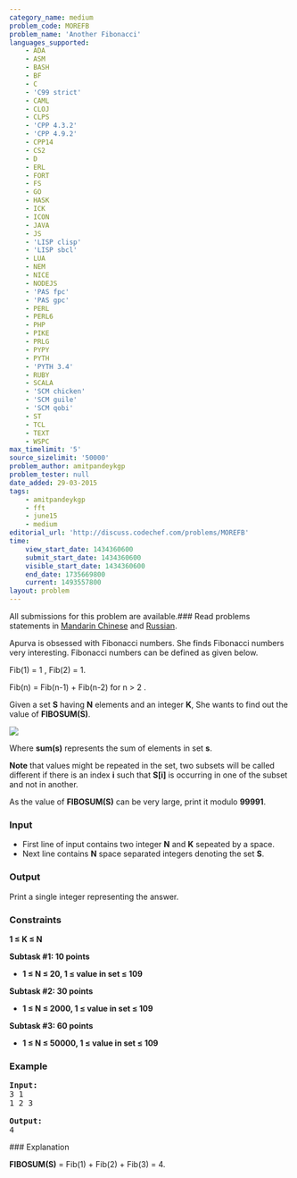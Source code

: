 ```yaml
---
category_name: medium
problem_code: MOREFB
problem_name: 'Another Fibonacci'
languages_supported:
    - ADA
    - ASM
    - BASH
    - BF
    - C
    - 'C99 strict'
    - CAML
    - CLOJ
    - CLPS
    - 'CPP 4.3.2'
    - 'CPP 4.9.2'
    - CPP14
    - CS2
    - D
    - ERL
    - FORT
    - FS
    - GO
    - HASK
    - ICK
    - ICON
    - JAVA
    - JS
    - 'LISP clisp'
    - 'LISP sbcl'
    - LUA
    - NEM
    - NICE
    - NODEJS
    - 'PAS fpc'
    - 'PAS gpc'
    - PERL
    - PERL6
    - PHP
    - PIKE
    - PRLG
    - PYPY
    - PYTH
    - 'PYTH 3.4'
    - RUBY
    - SCALA
    - 'SCM chicken'
    - 'SCM guile'
    - 'SCM qobi'
    - ST
    - TCL
    - TEXT
    - WSPC
max_timelimit: '5'
source_sizelimit: '50000'
problem_author: amitpandeykgp
problem_tester: null
date_added: 29-03-2015
tags:
    - amitpandeykgp
    - fft
    - june15
    - medium
editorial_url: 'http://discuss.codechef.com/problems/MOREFB'
time:
    view_start_date: 1434360600
    submit_start_date: 1434360600
    visible_start_date: 1434360600
    end_date: 1735669800
    current: 1493557800
layout: problem
---
```

All submissions for this problem are available.###  Read problems statements in [Mandarin Chinese](http://www.codechef.com/download/translated/JUNE15/mandarin/MOREFB.pdf) and [Russian](http://www.codechef.com/download/translated/JUNE15/russian/MOREFB.pdf).

Apurva is obsessed with Fibonacci numbers. She finds Fibonacci numbers very interesting. Fibonacci numbers can be defined as given below.

Fib(1) = 1 , Fib(2) = 1.

Fib(n) = Fib(n-1) + Fib(n-2) for n > 2 .

 Given a set  **S**  having **N** elements and an integer **K**, She wants to find out the value of **FIBOSUM(S)**.

![](https://s3.amazonaws.com/codechef_shared/download/JUNE15/FIBOSUM.JPG)

Where **sum(s)** represents the sum of elements in set **s**.

**Note** that values might be repeated in the set, two subsets will be called different if there is an index **i** such that **S\[i\]** is occurring in one of the subset and not in another.

As the value of **FIBOSUM(S)** can be very large, print it modulo **99991**.

### Input

- First line of input contains two integer **N** and **K** sepeated by a space.
- Next line contains **N** space separated integers denoting the set **S**.

### Output

Print a single integer representing the answer.

### Constraints

 **1 ≤ K ≤ N**

**Subtask #1: 10 points**

- **1 ≤ N ≤ 20, 1 ≤ value in set ≤ 109**

**Subtask #2: 30 points**

- **1 ≤ N ≤ 2000, 1 ≤ value in set ≤ 109**

**Subtask #3: 60 points**

- **1 ≤ N ≤ 50000, 1 ≤ value in set ≤ 109**

### Example

<pre><b>Input:</b>
3 1
1 2 3

<b>Output:</b>
4
</pre>### Explanation

**FIBOSUM(S)**  = Fib(1) + Fib(2) + Fib(3) = 4.
